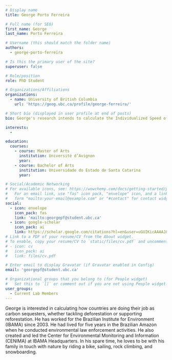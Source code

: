 ```yaml
---
# Display name
title: George Porto Ferreira

# Full name (for SEO)
first_name: George 
last_name: Porto Ferreira

# Username (this should match the folder name)
authors:
  - george-porto-ferreira

# Is this the primary user of the site?
superuser: false

# Role/position
role: PhD Student

# Organizations/Affiliations
organizations:
  - name: University of British Columbia
    url: 'https://geog.ubc.ca/profile/george-ferreira/'

# Short bio (displayed in user profile at end of posts)
bio: George's research intends to calculate the Individualized Speed of Deforestation Occurrences (ISDO), the vegetation stage in Forest Restoration Projects and, in the end, calculate a country’s contribution to carbon sequestration by tackling deforestation and reforesting cleared areas.

interests:
  - 

education:
  courses:
    - course: Master of Arts
      institution: Université d’Avignon
      year:
    - course: Bachelor of Arts
      institution: Universidade do Estado de Santa Catarina
      year:

# Social/Academic Networking
# For available icons, see: https://wowchemy.com/docs/getting-started/page-builder/#icons
#   For an email link, use "fas" icon pack, "envelope" icon, and a link in the
#   form "mailto:your-email@example.com" or "#contact" for contact widget.
social:
  - icon: envelope
    icon_pack: fas
    link: 'mailto:georgepf@student.ubc.ca'
  - icon: google-scholar
    icon_pack: ai
    link: https://scholar.google.com/citations?hl=en&user=uGUIKicAAAAJ&view_op=list_works&sortby=pubdate
# Link to a PDF of your resume/CV from the About widget.
# To enable, copy your resume/CV to `static/files/cv.pdf` and uncomment the lines below.
# - icon: cv
#   icon_pack: ai
#   link: files/cv.pdf

# Enter email to display Gravatar (if Gravatar enabled in Config)
email: 'georgepf@student.ubc.ca'

# Organizational groups that you belong to (for People widget)
#   Set this to `[]` or comment out if you are not using People widget.
user_groups:
  - Current Lab Members
---
```


George is interested in calculating how countries are doing their job as carbon sequesters, whether tackling deforestation or supporting reforestation. He has worked for the Brazilian Institute for Environment (IBAMA) since 2003. He had lived for five years in the Brazilian Amazon when he conducted environmental law enforcement activities. He also created and led the Center for Environmental Monitoring and Information (CENIMA) at IBAMA Headquarters. In his spare time, he loves to be with his family in touch with nature by riding a bike, sailing, rock climbing, and snowboarding.
